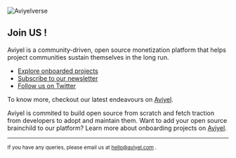 

![Aviyelverse](https://user-images.githubusercontent.com/37651620/150911625-28a5ed81-a4ee-4a03-b4f2-e14c44c01cce.png)


## Join US ! 

Aviyel is a community-driven, open source monetization platform that helps project communities sustain themselves in the long run.

* [Explore onboarded projects](https://aviyel.com/projects)
* [Subscribe to our newsletter](https://aviyel-newsletter.netlify.app/)
* [Follow us on Twitter](https://twitter.com/AviyelHq)

To know more, checkout our latest endeavours on [Aviyel](https://aviyel.com/discussions). 


Aviyel is commited to build open source from scratch and fetch traction from developers to adopt and maintain them. Want to add your open source brainchild to our platform? Learn more about onboarding projects on [Aviyel](https://aviyel.com/projects).

---

<sub> If you have any queries, please email us at [hello@aviyel.com](mailto:hello@aviyel.com) .</sub>
